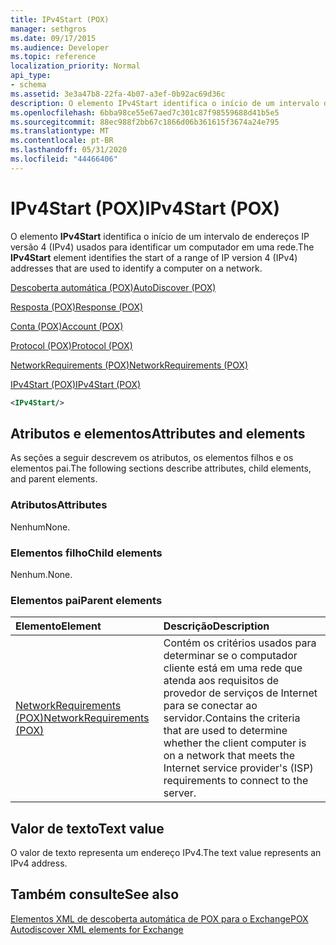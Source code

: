 ```yaml
---
title: IPv4Start (POX)
manager: sethgros
ms.date: 09/17/2015
ms.audience: Developer
ms.topic: reference
localization_priority: Normal
api_type:
- schema
ms.assetid: 3e3a47b8-22fa-4b07-a3ef-0b92ac69d36c
description: O elemento IPv4Start identifica o início de um intervalo de endereços IP versão 4 (IPv4) usados para identificar um computador em uma rede.
ms.openlocfilehash: 6bba98ce55e67aed7c301c87f98559688d41b5e5
ms.sourcegitcommit: 88ec988f2bb67c1866d06b361615f3674a24e795
ms.translationtype: MT
ms.contentlocale: pt-BR
ms.lasthandoff: 05/31/2020
ms.locfileid: "44466406"
---
```

# <a name="ipv4start-pox"></a><span data-ttu-id="5e49f-103">IPv4Start (POX)</span><span class="sxs-lookup"><span data-stu-id="5e49f-103">IPv4Start (POX)</span></span>

<span data-ttu-id="5e49f-104">O elemento **IPv4Start** identifica o início de um intervalo de endereços IP versão 4 (IPv4) usados para identificar um computador em uma rede.</span><span class="sxs-lookup"><span data-stu-id="5e49f-104">The **IPv4Start** element identifies the start of a range of IP version 4 (IPv4) addresses that are used to identify a computer on a network.</span></span> 
  
[<span data-ttu-id="5e49f-105">Descoberta automática (POX)</span><span class="sxs-lookup"><span data-stu-id="5e49f-105">AutoDiscover (POX)</span></span>](autodiscover-pox.md)
  
[<span data-ttu-id="5e49f-106">Resposta (POX)</span><span class="sxs-lookup"><span data-stu-id="5e49f-106">Response (POX)</span></span>](response-pox.md)
  
[<span data-ttu-id="5e49f-107">Conta (POX)</span><span class="sxs-lookup"><span data-stu-id="5e49f-107">Account (POX)</span></span>](account-pox.md)
  
[<span data-ttu-id="5e49f-108">Protocol (POX)</span><span class="sxs-lookup"><span data-stu-id="5e49f-108">Protocol (POX)</span></span>](protocol-pox.md)
  
[<span data-ttu-id="5e49f-109">NetworkRequirements (POX)</span><span class="sxs-lookup"><span data-stu-id="5e49f-109">NetworkRequirements (POX)</span></span>](networkrequirements-pox.md)
  
[<span data-ttu-id="5e49f-110">IPv4Start (POX)</span><span class="sxs-lookup"><span data-stu-id="5e49f-110">IPv4Start (POX)</span></span>](ipv4start-pox.md)
  
```xml
<IPv4Start/>
```

## <a name="attributes-and-elements"></a><span data-ttu-id="5e49f-111">Atributos e elementos</span><span class="sxs-lookup"><span data-stu-id="5e49f-111">Attributes and elements</span></span>

<span data-ttu-id="5e49f-112">As seções a seguir descrevem os atributos, os elementos filhos e os elementos pai.</span><span class="sxs-lookup"><span data-stu-id="5e49f-112">The following sections describe attributes, child elements, and parent elements.</span></span>
  
### <a name="attributes"></a><span data-ttu-id="5e49f-113">Atributos</span><span class="sxs-lookup"><span data-stu-id="5e49f-113">Attributes</span></span>

<span data-ttu-id="5e49f-114">Nenhum</span><span class="sxs-lookup"><span data-stu-id="5e49f-114">None.</span></span>
  
### <a name="child-elements"></a><span data-ttu-id="5e49f-115">Elementos filho</span><span class="sxs-lookup"><span data-stu-id="5e49f-115">Child elements</span></span>

<span data-ttu-id="5e49f-116">Nenhum.</span><span class="sxs-lookup"><span data-stu-id="5e49f-116">None.</span></span>
  
### <a name="parent-elements"></a><span data-ttu-id="5e49f-117">Elementos pai</span><span class="sxs-lookup"><span data-stu-id="5e49f-117">Parent elements</span></span>

|<span data-ttu-id="5e49f-118">**Elemento**</span><span class="sxs-lookup"><span data-stu-id="5e49f-118">**Element**</span></span>|<span data-ttu-id="5e49f-119">**Descrição**</span><span class="sxs-lookup"><span data-stu-id="5e49f-119">**Description**</span></span>|
|:-----|:-----|
|[<span data-ttu-id="5e49f-120">NetworkRequirements (POX)</span><span class="sxs-lookup"><span data-stu-id="5e49f-120">NetworkRequirements (POX)</span></span>](networkrequirements-pox.md) <br/> |<span data-ttu-id="5e49f-121">Contém os critérios usados para determinar se o computador cliente está em uma rede que atenda aos requisitos de provedor de serviços de Internet para se conectar ao servidor.</span><span class="sxs-lookup"><span data-stu-id="5e49f-121">Contains the criteria that are used to determine whether the client computer is on a network that meets the Internet service provider's (ISP) requirements to connect to the server.</span></span>  <br/> |
   
## <a name="text-value"></a><span data-ttu-id="5e49f-122">Valor de texto</span><span class="sxs-lookup"><span data-stu-id="5e49f-122">Text value</span></span>

<span data-ttu-id="5e49f-123">O valor de texto representa um endereço IPv4.</span><span class="sxs-lookup"><span data-stu-id="5e49f-123">The text value represents an IPv4 address.</span></span>
  
## <a name="see-also"></a><span data-ttu-id="5e49f-124">Também consulte</span><span class="sxs-lookup"><span data-stu-id="5e49f-124">See also</span></span>



[<span data-ttu-id="5e49f-125">Elementos XML de descoberta automática de POX para o Exchange</span><span class="sxs-lookup"><span data-stu-id="5e49f-125">POX Autodiscover XML elements for Exchange</span></span>](pox-autodiscover-xml-elements-for-exchange.md)

